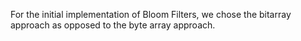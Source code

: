 

For the initial implementation of Bloom Filters, we chose the bitarray approach as opposed to the byte array approach.